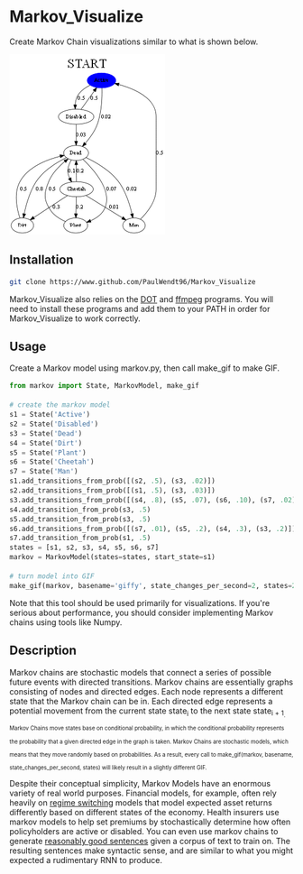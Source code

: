 # Markov_Visualize
Create Markov Chain visualizations similar to what is shown below.

<img src=giffy.gif alt=Markov GIF/>

## Installation
```bash
git clone https://www.github.com/PaulWendt96/Markov_Visualize
```
Markov_Visualize also relies on the [DOT](https://graphviz.org/download/) and [ffmpeg](https://ffmpeg.org/download.html) programs. You will need to install these programs and add them to your PATH in order for Markov_Visualize to work correctly.

## Usage
Create a Markov model using markov.py, then call make_gif to make GIF.

```python
from markov import State, MarkovModel, make_gif

# create the markov model
s1 = State('Active')
s2 = State('Disabled')
s3 = State('Dead')
s4 = State('Dirt')
s5 = State('Plant')
s6 = State('Cheetah')
s7 = State('Man')
s1.add_transitions_from_prob([(s2, .5), (s3, .02)])
s2.add_transitions_from_prob([(s1, .5), (s3, .03)])
s3.add_transitions_from_prob([(s4, .8), (s5, .07), (s6, .10), (s7, .02)])
s4.add_transition_from_prob(s3, .5)
s5.add_transition_from_prob(s3, .5)
s6.add_transitions_from_prob([(s7, .01), (s5, .2), (s4, .3), (s3, .2)])
s7.add_transition_from_prob(s1, .5)
states = [s1, s2, s3, s4, s5, s6, s7]
markov = MarkovModel(states=states, start_state=s1)

# turn model into GIF
make_gif(markov, basename='giffy', state_changes_per_second=2, states=200)
```

Note that this tool should be used primarily for visualizations. If you're serious about performance, you should consider implementing Markov chains using tools like Numpy. 


## Description
Markov chains are stochastic models that connect a series of possible future events with directed transitions. Markov chains are essentially graphs consisting of nodes and directed edges. Each node represents a different state that the Markov chain can be in. Each directed edge represents a potential movement from the current state state<sub>i</sub> to the next state state<sub>i + 1<sub/>. Markov Chains move states base on conditional probability, in which the conditional probability represents the probability that a given directed edge in the graph is taken. Markov Chains are stochastic models, which means that they move randomly based on probabilities. As a result, every call to make_gif(markov, basename, state_changes_per_second, states) will likely result in a slightly different GIF. 

Despite their conceptual simplicity, Markov Models have an enormous variety of real world purposes. Financial models, for example, often rely heavily on [regime switching](https://quant.stackexchange.com/questions/30139/what-is-a-regime-switch) models that model expected asset returns differently based on different states of the economy. Health insurers use markov models to help set premiums by stochastically determine how often policyholders are active or disabled. You can even use markov chains to generate [reasonably good sentences](https://www.kdnuggets.com/2019/11/markov-chains-train-text-generation.html) given a corpus of text to train on. The resulting sentences make syntactic sense, and are similar to what you might expected a rudimentary RNN to produce. 
